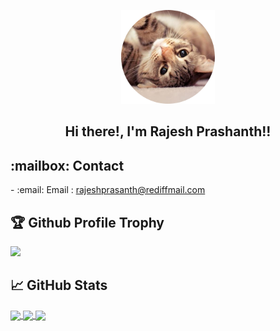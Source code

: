 <p align="center">
  <img width="150" src="https://raw.githubusercontent.com/rajeshprasanth/rajeshprasanth/master/assets/3965359-modified.png" />
</p>  
<h2 align="center">Hi there!, I'm Rajesh Prashanth!!</h2>
<h2> :mailbox: Contact </h2>
- :email: Email : <a href="mailto:rajeshprasanth@rediffmail.com">rajeshprasanth@rediffmail.com</a>
<h2>🏆 Github Profile Trophy</h2>
<img width=800 src="https://github-profile-trophy.vercel.app/?username=rajeshprasanth&column=9&theme=solarized-dark&no-frame=true"/>




## &#x1f4c8; GitHub Stats

<a href="https://github.com/rajeshprasanth/rajeshprasanth">
  <img align="center" src="https://github-readme-stats.vercel.app/api/top-langs/?username=rajeshprasanth&layout=compact&langs_count=12&theme=solarized-dark" />
</a>
<a href="https://github.com/rajeshprasanth/rajeshprasanth">
  <img align="center" src="https://github-readme-stats.vercel.app/api?username=mrakitin&count_private=true&show_icons=true)" />
</a>
<a href="https://github.com/rajeshprasanth/rajeshprasanth">
  <img align="center" src="https://github-readme-streak-stats.herokuapp.com?user=rajeshprasanth&theme=solarized-dark&hide_border=true" />
</a>

